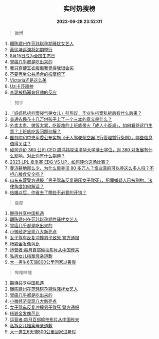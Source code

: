 <div align="center"><h2>实时热搜榜</h2><h4>2023-06-28 23:52:01</h4></div>

> 微博  

1. [曝陈建州在范玮琪孕期骚扰女艺人](https://s.weibo.com/weibo?q=%23%E6%9B%9D%E9%99%88%E5%BB%BA%E5%B7%9E%E5%9C%A8%E8%8C%83%E7%8E%AE%E7%90%AA%E5%AD%95%E6%9C%9F%E9%AA%9A%E6%89%B0%E5%A5%B3%E8%89%BA%E4%BA%BA%23&t=31&band_rank=1&Refer=top)<br />
2. [蔡徐坤巡演将如期举行](https://s.weibo.com/weibo?q=%E8%94%A1%E5%BE%90%E5%9D%A4%E5%B7%A1%E6%BC%94%E5%B0%86%E5%A6%82%E6%9C%9F%E4%B8%BE%E8%A1%8C&t=31&band_rank=2&Refer=top)<br />
3. [8月15日成为全国生态日](https://s.weibo.com/weibo?q=%238%E6%9C%8815%E6%97%A5%E6%88%90%E4%B8%BA%E5%85%A8%E5%9B%BD%E7%94%9F%E6%80%81%E6%97%A5%23&t=31&band_rank=3&Refer=top)<br />
4. [胃癌几乎都是吃出来的](https://s.weibo.com/weibo?q=%23%E8%83%83%E7%99%8C%E5%87%A0%E4%B9%8E%E9%83%BD%E6%98%AF%E5%90%83%E5%87%BA%E6%9D%A5%E7%9A%84%23&t=31&band_rank=4&Refer=top)<br />
5. [我只穿便宜衣服但我觉得我很会买](https://s.weibo.com/weibo?q=%E6%88%91%E5%8F%AA%E7%A9%BF%E4%BE%BF%E5%AE%9C%E8%A1%A3%E6%9C%8D%E4%BD%86%E6%88%91%E8%A7%89%E5%BE%97%E6%88%91%E5%BE%88%E4%BC%9A%E4%B9%B0&t=31&band_rank=5&Refer=top)<br />
6. [不要再坐公共场合的按摩椅了](https://s.weibo.com/weibo?q=%23%E4%B8%8D%E8%A6%81%E5%86%8D%E5%9D%90%E5%85%AC%E5%85%B1%E5%9C%BA%E5%90%88%E7%9A%84%E6%8C%89%E6%91%A9%E6%A4%85%E4%BA%86%23&t=31&band_rank=6&Refer=top)<br />
7. [Victoria还是这么美](https://s.weibo.com/weibo?q=Victoria%E8%BF%98%E6%98%AF%E8%BF%99%E4%B9%88%E7%BE%8E&t=31&band_rank=7&Refer=top)<br />
8. [Uzi卡莎超神](https://s.weibo.com/weibo?q=%23Uzi%E5%8D%A1%E8%8E%8E%E8%B6%85%E7%A5%9E%23&t=31&band_rank=8&Refer=top)<br />
9. [李现被杨幂夸好帅的反应](https://s.weibo.com/weibo?q=%23%E6%9D%8E%E7%8E%B0%E8%A2%AB%E6%9D%A8%E5%B9%82%E5%A4%B8%E5%A5%BD%E5%B8%85%E7%9A%84%E5%8F%8D%E5%BA%94%23&t=31&band_rank=9&Refer=top)<br />

> 知乎  

1. [「妈妈私拆档案袋气哭女儿」引热议，毕业生档案私拆后有什么后果？](https://www.zhihu.com/question/608989364)<br />
2. [普通农民花十几万供孩子上了一个三本的意义是什么？](https://www.zhihu.com/question/601925776)<br />
3. [外卖太贵、做饭太累，吃饭难的上班族带火「成人小饭桌」，如何看待这门生意？上班族吃饭问题何解？](https://www.zhihu.com/question/607821291)<br />
4. [国务院和中央军委公布实施《无人驾驶航空器飞行管理暂行条例》，哪些信息值得关注？](https://www.zhihu.com/question/609227057)<br />
5. [如何评价 360 公司 CEO 周鸿祎攻读清华大学博士学位，对 360 对发展有什么影响，对此你有什么期待？](https://www.zhihu.com/question/609075165)<br />
6. [2023 LPL 夏季赛 EDG VS UP，如何评价这场比赛？](https://www.zhihu.com/question/609252513)<br />
7. [斐济耕地那么少，为什么能养活 80 多万人？渔业真的可以养这么多人吗？不担心粮食安全吗？](https://www.zhihu.com/question/608402519)<br />
8. [山东东营警方通报「男子驾车反复碾压女子致死」，犯罪嫌疑人已被刑拘，法律角度如何解读？](https://www.zhihu.com/question/609117132)<br />
9. [结婚以后，你省去了哪些不必要的开销？](https://www.zhihu.com/question/608760984)<br />

> 百度  

1. [期待共享中国机遇](https://www.baidu.com/s?wd=%E6%9C%9F%E5%BE%85%E5%85%B1%E4%BA%AB%E4%B8%AD%E5%9B%BD%E6%9C%BA%E9%81%87&sa=fyb_news&rsv_dl=fyb_news)<br />
2. [曝陈建州在范玮琪孕期性骚扰女艺人](https://www.baidu.com/s?wd=%E6%9B%9D%E9%99%88%E5%BB%BA%E5%B7%9E%E5%9C%A8%E8%8C%83%E7%8E%AE%E7%90%AA%E5%AD%95%E6%9C%9F%E6%80%A7%E9%AA%9A%E6%89%B0%E5%A5%B3%E8%89%BA%E4%BA%BA&sa=fyb_news&rsv_dl=fyb_news)<br />
3. [胃癌几乎都是吃出来的](https://www.baidu.com/s?wd=%E8%83%83%E7%99%8C%E5%87%A0%E4%B9%8E%E9%83%BD%E6%98%AF%E5%90%83%E5%87%BA%E6%9D%A5%E7%9A%84&sa=fyb_news&rsv_dl=fyb_news)<br />
4. [小微经济呈现八大新亮点](https://www.baidu.com/s?wd=%E5%B0%8F%E5%BE%AE%E7%BB%8F%E6%B5%8E%E5%91%88%E7%8E%B0%E5%85%AB%E5%A4%A7%E6%96%B0%E4%BA%AE%E7%82%B9&sa=fyb_news&rsv_dl=fyb_news)<br />
5. [女子驾车反复冲撞男子致死 警方通报](https://www.baidu.com/s?wd=%E5%A5%B3%E5%AD%90%E9%A9%BE%E8%BD%A6%E5%8F%8D%E5%A4%8D%E5%86%B2%E6%92%9E%E7%94%B7%E5%AD%90%E8%87%B4%E6%AD%BB+%E8%AD%A6%E6%96%B9%E9%80%9A%E6%8A%A5&sa=fyb_news&rsv_dl=fyb_news)<br />
6. [杨颖金发像芭比](https://www.baidu.com/s?wd=%E6%9D%A8%E9%A2%96%E9%87%91%E5%8F%91%E5%83%8F%E8%8A%AD%E6%AF%94&sa=fyb_news&rsv_dl=fyb_news)<br />
7. [运营者:每月百部偷拍影片从中国传来](https://www.baidu.com/s?wd=%E8%BF%90%E8%90%A5%E8%80%85%3A%E6%AF%8F%E6%9C%88%E7%99%BE%E9%83%A8%E5%81%B7%E6%8B%8D%E5%BD%B1%E7%89%87%E4%BB%8E%E4%B8%AD%E5%9B%BD%E4%BC%A0%E6%9D%A5&sa=fyb_news&rsv_dl=fyb_news)<br />
8. [私拆女儿档案母亲道歉](https://www.baidu.com/s?wd=%E7%A7%81%E6%8B%86%E5%A5%B3%E5%84%BF%E6%A1%A3%E6%A1%88%E6%AF%8D%E4%BA%B2%E9%81%93%E6%AD%89&sa=fyb_news&rsv_dl=fyb_news)<br />
9. [大一男生6天骑800公里回家过暑假](https://www.baidu.com/s?wd=%E5%A4%A7%E4%B8%80%E7%94%B7%E7%94%9F6%E5%A4%A9%E9%AA%91800%E5%85%AC%E9%87%8C%E5%9B%9E%E5%AE%B6%E8%BF%87%E6%9A%91%E5%81%87&sa=fyb_news&rsv_dl=fyb_news)<br />

> 哔哩哔哩  

1. [期待共享中国机遇](https://www.baidu.com/s?wd=%E6%9C%9F%E5%BE%85%E5%85%B1%E4%BA%AB%E4%B8%AD%E5%9B%BD%E6%9C%BA%E9%81%87&sa=fyb_news&rsv_dl=fyb_news)<br />
2. [曝陈建州在范玮琪孕期性骚扰女艺人](https://www.baidu.com/s?wd=%E6%9B%9D%E9%99%88%E5%BB%BA%E5%B7%9E%E5%9C%A8%E8%8C%83%E7%8E%AE%E7%90%AA%E5%AD%95%E6%9C%9F%E6%80%A7%E9%AA%9A%E6%89%B0%E5%A5%B3%E8%89%BA%E4%BA%BA&sa=fyb_news&rsv_dl=fyb_news)<br />
3. [胃癌几乎都是吃出来的](https://www.baidu.com/s?wd=%E8%83%83%E7%99%8C%E5%87%A0%E4%B9%8E%E9%83%BD%E6%98%AF%E5%90%83%E5%87%BA%E6%9D%A5%E7%9A%84&sa=fyb_news&rsv_dl=fyb_news)<br />
4. [小微经济呈现八大新亮点](https://www.baidu.com/s?wd=%E5%B0%8F%E5%BE%AE%E7%BB%8F%E6%B5%8E%E5%91%88%E7%8E%B0%E5%85%AB%E5%A4%A7%E6%96%B0%E4%BA%AE%E7%82%B9&sa=fyb_news&rsv_dl=fyb_news)<br />
5. [女子驾车反复冲撞男子致死 警方通报](https://www.baidu.com/s?wd=%E5%A5%B3%E5%AD%90%E9%A9%BE%E8%BD%A6%E5%8F%8D%E5%A4%8D%E5%86%B2%E6%92%9E%E7%94%B7%E5%AD%90%E8%87%B4%E6%AD%BB+%E8%AD%A6%E6%96%B9%E9%80%9A%E6%8A%A5&sa=fyb_news&rsv_dl=fyb_news)<br />
6. [杨颖金发像芭比](https://www.baidu.com/s?wd=%E6%9D%A8%E9%A2%96%E9%87%91%E5%8F%91%E5%83%8F%E8%8A%AD%E6%AF%94&sa=fyb_news&rsv_dl=fyb_news)<br />
7. [运营者:每月百部偷拍影片从中国传来](https://www.baidu.com/s?wd=%E8%BF%90%E8%90%A5%E8%80%85%3A%E6%AF%8F%E6%9C%88%E7%99%BE%E9%83%A8%E5%81%B7%E6%8B%8D%E5%BD%B1%E7%89%87%E4%BB%8E%E4%B8%AD%E5%9B%BD%E4%BC%A0%E6%9D%A5&sa=fyb_news&rsv_dl=fyb_news)<br />
8. [私拆女儿档案母亲道歉](https://www.baidu.com/s?wd=%E7%A7%81%E6%8B%86%E5%A5%B3%E5%84%BF%E6%A1%A3%E6%A1%88%E6%AF%8D%E4%BA%B2%E9%81%93%E6%AD%89&sa=fyb_news&rsv_dl=fyb_news)<br />
9. [大一男生6天骑800公里回家过暑假](https://www.baidu.com/s?wd=%E5%A4%A7%E4%B8%80%E7%94%B7%E7%94%9F6%E5%A4%A9%E9%AA%91800%E5%85%AC%E9%87%8C%E5%9B%9E%E5%AE%B6%E8%BF%87%E6%9A%91%E5%81%87&sa=fyb_news&rsv_dl=fyb_news)<br />
